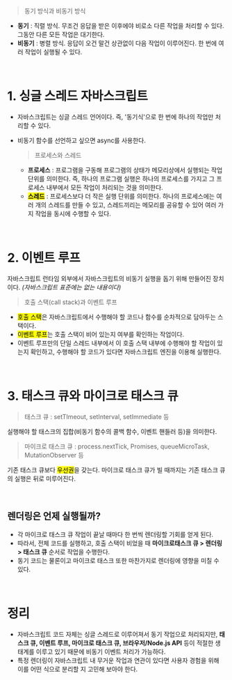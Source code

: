 > 동기 방식과 비동기 방식
- **동기** : 직렬 방식. 무조건 응답을 받은 이후에야 비로소 다른 작업을 처리할 수 있다. 그동안 다른 모든 작업은 대기한다.
- **비동기** : 병렬 방식. 응답이 오건 말건 상관없이 다음 작업이 이루어진다. 한 번에 여러 작업이 실행될 수 있다.
<br>

# 1. 싱글 스레드 자바스크립트
- 자바스크립트는 싱글 스레드 언어이다. 즉, '동기식'으로 한 번에 하나의 작업만 처리할 수 있다.
- 비동기 함수를 선언하고 싶으면 async를 사용한다.

  > 프로세스와 스레드
  - **프로세스** : 프로그램을 구동해 프로그램의 상태가 메모리상에서 실행되는 작업 단위를 의미한다. 즉, 하나의 프로그램 실행은 하나의 프로세스를 가지고 그 프로세스 내부에서 모든 작업이 처리되는 것을 의미한다.
  - <mark>**스레드**</mark> : 프로세스보다 더 작은 실행 단위를 의미한다. 하나의 프로세스에는 여러 개의 스레드를 만들 수 있고, 스레드끼리는 메모리를 공유할 수 있어 여러 가지 작업을 동시에 수행할 수 있다.

<br>

# 2. 이벤트 루프
자바스크립트 런타임 외부에서 자바스크립트의 비동기 실행을 돕기 위해 만들어진 장치이다. *(자바스크립트 표준에는 없는 내용이다)*
> 호출 스택(call stack)과 이벤트 루프
- <mark>호출 스택</mark>은 자바스크립트에서 수행해야 할 코드나 함수를 순차적으로 담아두는 스택이다.
- <mark>이벤트 루프</mark>는 호출 스택이 비어 있는지 여부를 확인하는 작업이다.
- 이벤트 루프만의 단일 스레드 내부에서 이 호출 스택 내부에 수행해야 할 작업이 있는지 확인하고, 수행해야 할 코드가 있다면 자바스크립트 엔진을 이용해 실행한다.

<br>

# 3. 태스크 큐와 마이크로 태스크 큐
> 태스크 큐 : setTImeout, setInterval, setImmediate 등

실행해야 할 태스크의 집합(비동기 함수의 콜백 함수, 이벤트 핸들러 등)을 의미한다.

> 마이크로 태스크 큐 : process.nextTick, Promises, queueMicroTask, MutationObserver 등
 
기존 태스크 큐보다 <mark>우선권</mark>을 갖는다. 마이크로 태스크 큐가 빌 때까지는 기존 태스크 큐의 실행은 뒤로 미루어진다.

<br>

## 렌더링은 언제 실행될까?
- 각 마이크로 태스크 큐 작업이 끝날 때마다 한 번씩 렌더링할 기회를 얻게 된다.
- 따라서, 전체 코드를 실행하고, 호출 스택이 비었을 때 **마이크로태스크 큐 > 렌더링 > 태스크 큐** 순서로 작업을 수행한다.
- 동기 코드는 물론이고 마이크로 태스크 또한 마찬가지로 렌더링에 영향을 미칠 수 있다.

<br>

 # 정리
- 자바스크립트 코드 자체는 싱글 스레드로 이루어져서 동기 작업으로 처리되지만, **태스크 큐, 이벤트 루프, 마이크로 태스크 큐, 브라우저/Node.js API** 등이 적절한 생태계를 이루고 있기 때문에 비동기 이벤트 처리가 가능하다.
- 특정 렌더링이 자바스크립트 내 무거운 작업과 연관이 있다면 사용자 경험을 위해 이를 어떤 식으로 분리할 지 고민해 보아야 한다.

